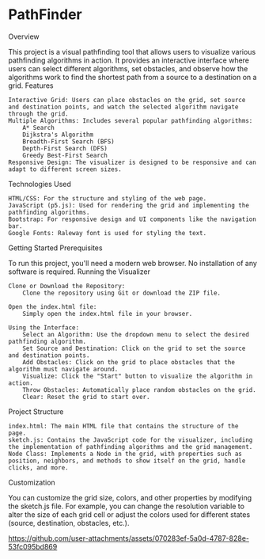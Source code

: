 # PathFinder

Overview

This project is a visual pathfinding tool that allows users to visualize various pathfinding algorithms in action. It provides an interactive interface where users can select different algorithms, set obstacles, and observe how the algorithms work to find the shortest path from a source to a destination on a grid.
Features

    Interactive Grid: Users can place obstacles on the grid, set source and destination points, and watch the selected algorithm navigate through the grid.
    Multiple Algorithms: Includes several popular pathfinding algorithms:
        A* Search
        Dijkstra's Algorithm
        Breadth-First Search (BFS)
        Depth-First Search (DFS)
        Greedy Best-First Search
    Responsive Design: The visualizer is designed to be responsive and can adapt to different screen sizes.

Technologies Used

    HTML/CSS: For the structure and styling of the web page.
    JavaScript (p5.js): Used for rendering the grid and implementing the pathfinding algorithms.
    Bootstrap: For responsive design and UI components like the navigation bar.
    Google Fonts: Raleway font is used for styling the text.

Getting Started
Prerequisites

To run this project, you'll need a modern web browser. No installation of any software is required.
Running the Visualizer

    Clone or Download the Repository:
        Clone the repository using Git or download the ZIP file.

    Open the index.html file:
        Simply open the index.html file in your browser.

    Using the Interface:
        Select an Algorithm: Use the dropdown menu to select the desired pathfinding algorithm.
        Set Source and Destination: Click on the grid to set the source and destination points.
        Add Obstacles: Click on the grid to place obstacles that the algorithm must navigate around.
        Visualize: Click the "Start" button to visualize the algorithm in action.
        Throw Obstacles: Automatically place random obstacles on the grid.
        Clear: Reset the grid to start over.

Project Structure

    index.html: The main HTML file that contains the structure of the page.
    sketch.js: Contains the JavaScript code for the visualizer, including the implementation of pathfinding algorithms and the grid management.
    Node Class: Implements a Node in the grid, with properties such as position, neighbors, and methods to show itself on the grid, handle clicks, and more.

Customization

You can customize the grid size, colors, and other properties by modifying the sketch.js file. For example, you can change the resolution variable to alter the size of each grid cell or adjust the colors used for different states (source, destination, obstacles, etc.).



https://github.com/user-attachments/assets/070283ef-5a0d-4787-828e-53fc095bd869

